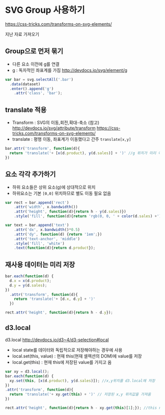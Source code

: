 SVG Group 사용하기
===
https://css-tricks.com/transforms-on-svg-elements/


지난 자료 가져오기


Group으로 먼저 묶기
---

- 다른 요소 이전에 g를 연결
- g : 독자적인 좌표계를 가짐 http://devdocs.io/svg/element/g

```javascript
var bar = svg.selectAll('.bar')
  .data(dataset)
  .enter().append('g')
    .attr('class', 'bar');
```


translate 적용
---
- Transform : SVG의 이동,회전,확대-축소 (참고) http://devdocs.io/svg/attribute/transform https://css-tricks.com/transforms-on-svg-elements/
- translate : 평행 이동, 좌표계가 이동했다고 간주 `translate[x,y]`

```javascript
bar.attr('transform', function(d){
  return 'translate('+ [x(d.product), y(d.sales)] + ')' //g 위치가 미리 이동
})
```



요소 각각 추가하기
---
- 하위 요소들은 상위 요소(g)에 상대적으로 위치
- 하위요소는 기본 `[0,0]` 위치하므로 별도 이동 필요 없음


```javascript
var rect = bar.append('rect')
    .attr('width', x.bandwidth())
    .attr('height', function(d){return h - y(d.sales)})
    .style('fill', function(d){return 'rgb(0, 0, ' + color(d.sales) +')'});

var text = bar.append('text')
    .attr('dx', x.bandwidth()*0.5)
    .attr('dy', function(d) {return '1em';})
    .attr('text-anchor', 'middle')
    .style('fill', 'white')
    .text(function(d){return d.product});

```


재사용 데이터는 미리 저장
---

```javascript
bar.each(function(d) {
  d.x = x(d.product);
  d.y = y(d.sales);
})
  .attr('transform', function(d){
    return 'translate('+ [d.x, d.y] + ')'
  })

rect.attr('height', function(d){return h - d.y});
```


d3.local
---

d3.local http://devdocs.io/d3~4/d3-selection#local
 - local state를 데이터와 독립적으로 저장해야하는 경우에 사용
 - local.set(this, value) : 현재 this(현재 셀렉션의 DOM)에 value를 저장
 - local.get(this) : 현재 this에 저장된 value를 가지고 옴
 
 ```javascript
 var xy = d3.local();
 bar.each(function(d) {
   xy.set(this, [x(d.product), y(d.sales)]); //x,y위치를 d3.local에 저장
 })
 .attr('transform', function(d){
   return 'translate('+ xy.get(this) + ')' // 저장된 x,y 위치값을 가져옴
 })

 rect.attr('height', function(d){return h - xy.get(this)[1];}); //this node에서 찾지 못하면 ancestor 살펴봄. 따라서 bar에 저장된 local 값을 찾아옴
 ```
